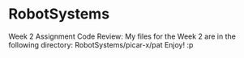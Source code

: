 # RobotSystems

Week 2 Assignment Code Review:
My files for the Week 2 are in the following directory: RobotSystems/picar-x/pat
Enjoy! :p
